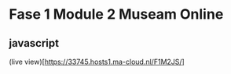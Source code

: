 # Fase 1 Module 2 Museam Online
## javascript

(live view)[https://33745.hosts1.ma-cloud.nl/F1M2JS/]